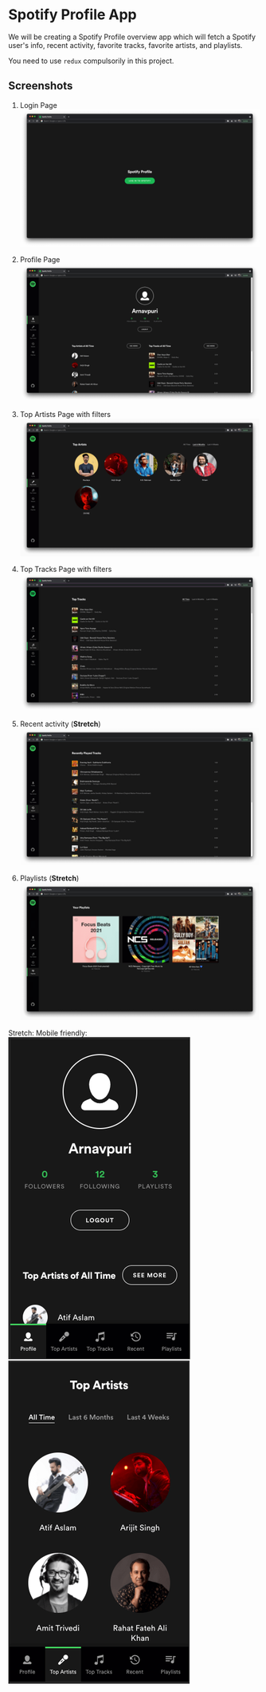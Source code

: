 # Spotify Profile App

We will be creating a Spotify Profile overview app which will fetch a Spotify user's info, recent activity, favorite tracks, favorite artists, and playlists.

You need to use `redux` compulsorily in this project.

## Screenshots
1. Login Page
![](./screenshots/1.png)

2. Profile Page
![](./screenshots/2.png)

3. Top Artists Page with filters
![](./screenshots/3.png)


4. Top Tracks Page with filters
![](./screenshots/4.png)


5. Recent activity (**Stretch**)
![](./screenshots/6.png)

6. Playlists (**Stretch**)
![](./screenshots/5.png)


Stretch: Mobile friendly:
![](./screenshots/mob-1.png)
![](./screenshots/mob-2.png)